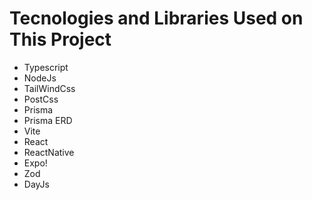 # Tecnologies and Libraries Used on This Project
- Typescript
- NodeJs
- TailWindCss
- PostCss
- Prisma
- Prisma ERD
- Vite
- React
- ReactNative
- Expo!
- Zod
- DayJs